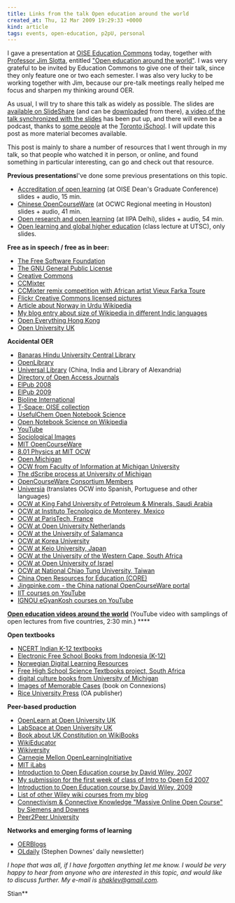 ```yaml
---
title: Links from the talk Open education around the world
created_at: Thu, 12 Mar 2009 19:29:33 +0000
kind: article
tags: events, open-education, p2pU, personal
---
```


I gave a presentation at [OISE Education
Commons](http://www.oise.utoronto.ca/ec) today, together with [Professor
Jim
Slotta](http://www.oise.utoronto.ca/depts/ctl/facultystaff/profiles/profile.php?lastname=Slotta&firstname=James),
entitled ["Open education around the
world"](http://www.oise.utoronto.ca/ec/workshops/Special_Events/index.html#slotta_haklev_opened).
I was very grateful to be invited by Education Commons to give one of
their talk, since they only feature one or two each semester. I was also
very lucky to be working together with Jim, because our pre-talk
meetings really helped me focus and sharpen my thinking around OER.

As usual, I will try to share this talk as widely as possible. The
slides are [available on
SlideShare](http://www.slideshare.net/houshuang/open-education-around-the-world)
(and can be
[downloaded](http://www.slideshare.net/houshuang/open-education-around-the-world/download)
from there), [a video of the talk synchronized with the
slides](http://142.150.98.64/OISE/20090312-100421-1/rnh.htm) has been
put up, and there will even be a podcast, thanks to [some
people](http://podcasts.ischool.utoronto.ca/) at the [Toronto
iSchool](http://www.ischool.utoronto.ca/). I will update this post as
more material becomes available.

This post is mainly to share a number of resources that I went through
in my talk, so that people who watched it in person, or online, and
found something in particular interesting, can go and check out that
resource.

**Previous presentations**I've done some previous presentations on this
topic.

-   [Accreditation of open
  learning](http://www.slideshare.net/houshuang/a-theoretical-approach-to-accreditation-of-open-education)
  (at OISE Dean's Graduate Conference) slides + audio, 15 min.
-   [Chinese
  OpenCourseWare](http://www.slideshare.net/houshuang/global-concept-local-practices-state-of-the-research-on-ocw-in-chinese-1010243)
  (at OCWC Regional meeting in Houston) slides + audio, 41 min.
-   [Open research and open
  learning](http://www.slideshare.net/houshuang/open-research-open-educational-resources-and-open-learning-presentation-at-iipa-delhi-554807)
  (at IIPA Delhi), slides + audio, 54 min.
-   [Open learning and global higher
  education](http://www.slideshare.net/houshuang/open-learning-and-global-education)
  (class lecture at UTSC), only slides.

**Free as in speech / free as in beer:**

-   [The Free Software Foundation](http://www.fsf.org)
-   [The GNU General Public
  License](http://www.gnu.org/copyleft/gpl.html)
-   [Creative Commons](http://www.creativecommons.org)
-   [CCMixter](http://ccmixter.org)
-   [CCMixter remix competition with African artist Vieux Farka
  Toure](http://ccmixter.org/vieux)
-   [Flickr Creative Commons licensed
  pictures](http://flickr.com/creativecommons)
-   [Article about Norway in Urdu
  Wikipedia](http://ur.wikipedia.org/wiki/%D9%86%D8%A7%D8%B1%D9%88%DB%92)
-   [My blog entry about size of Wikipedia in different Indic
  languages](http://reganmian.net/blog/2008/07/26/size-of-wikipedia-in-different-indic-languages/)
-   [Open Everything Hong Kong](http://openeverything.hk/)
-   [Open University UK](http://www.open.ac.uk)

**Accidental OER**

-   [Banaras Hindu University Central
  Library](http://www.bhu.ac.in/bhulibrary/index.html)
-   [OpenLibrary](http://openlibrary.org)
-   [Universal Library](http://ulib.org) (China, India and Library of
  Alexandria)
-   [Directory of Open Access Journals](http://www.doaj.org/)
-   [ElPub 2008](http://www.utsc.utoronto.ca/~elpub2008/)
-   [ElPub 2009](http://conferences.aepic.it/elpub2009/)
-   [Bioline International](http://www.bioline.org.br/)
-   [T-Space: OISE
  collection](https://tspace.library.utoronto.ca/handle/1807/364)
-   [UsefulChem Open Notebook Science](http://usefulchem.blogspot.com/)
-   [Open Notebook Science on
  Wikipedia](http://en.wikipedia.org/wiki/Open_notebook_science)
-   [YouTube](http://www.youtube.com)
-   [Sociological Images](http://contexts.org/socimages/)
-   [MIT OpenCourseWare](http://owc.mit.edu/)
-   [8.01 Physics at MIT
  OCW](http://ocw.mit.edu/OcwWeb/Physics/8-01Physics-IFall1999/VideoLectures/)
-   [Open.Michigan](http://open.umich.edu)
-   [OCW from Faculty of Information at Michigan
  University](http://michigan.educommons.net/school-of-information)
-   [The dScribe process at University of
  Michigan](https://open.umich.edu/wiki/index.php5/Learn_More_about_the_dScribe_Process)
-   [OpenCourseWare Consortium
  Members](http://www.ocwconsortium.org/members/consortium-members.html)
-   [Universia](http://ocw.universia.net/) (translates OCW into Spanish,
  Portuguese and other languages)
-   [OCW at King Fahd University of Petroleum & Minerals, Saudi
  Arabia](http://ocw.kfupm.edu.sa/)
-   [OCW at Instituto Tecnologico de Monterey,
  Mexico](http://ocw.itesm.mx)
-   [OCW at ParisTech,
  France](http://graduateschool.paristech.org/?langue=EN)
-   [OCW at Open University Netherlands](http://www.opener.ou.nl/)
-   [OCW at the University of Salamanca](http://ocw.usal.es/)
-   [OCW at Korea University](http://ocw.korea.edu/ocw/)
-   [OCW at Keio University, Japan](http://ocw.dmc.keio.ac.jp/)
-   [OCW at the University of the Western Cape, South
  Africa](http://freecourseware.uwc.ac.za/freecourseware/about)
-   [OCW at Open University of Israel](http://ocw.openu.ac.il/)
-   [OCW at National Chiao Tung University,
  Taiwan](http://ocw.nctu.edu.tw/)
-   [China Open Resources for Education (CORE)](http://www.core.org.cn)
-   [Jingpinke.com - the China national OpenCourseWare
  portal](http://www.jingpinke.com)
-   [IIT courses on YouTube](http://youtube.com/nptelhrd)
-   [IGNOU eGyanKosh courses on YouTube](http://youtube.com/ignou)

**[Open education videos around the
world](http://www.youtube.com/watch?v=eRbWXKnxB2c)** (YouTube video with
samplings of open lectures from five countries, 2:30 min.) ****

**Open textbooks**

-   [NCERT Indian K-12
  textbooks](http://ncert.nic.in/textbooks/testing/Index.htm)
-   [Electronic Free School Books from Indonesia
  (K-12)](http://bse.depdiknas.go.id/)
-   [Norwegian Digital Learning Resources](http://www.ndla.no)
-   [Free High School Science Textbooks project, South
  Africa](http://www.fhsst.org/)
-   [digital culture books from University of
  Michigan](http://www.digitalculture.org/index.html)
-   [Images of Memorable
  Cases](http://cnx.org/content/col10449/1.7/content_info) (book on
  Connexions)
-   [Rice University Press](http://ricepress.rice.edu/) (OA publisher)

**Peer-based production**

-   [OpenLearn at Open University UK](http://openlearn.open.ac.uk/)
-   [LabSpace at Open University UK](http://labspace.open.ac.uk/)
-   [Book about UK Constitution on
  WikiBooks](http://en.wikibooks.org/wiki/UK_Constitution_and_Government)
-   [WikiEducator](http://wikieducator.org)
-   [Wikiversity](http://wikiversity.org)
-   [Carnegie Mellon OpenLearningInitiative](http://www.cmu.edu/oli)
-   [MIT iLabs](http://icampus.mit.edu/ilabs)
-   [Introduction to Open Education course by David Wiley,
  2007](http://opencontent.org/wiki/index.php?title=Intro_Open_Ed_Syllabus)
-   [My submission for the first week of class of Intro to Open Ed
  2007](reganmian.net/blog/2007/08/31/opened-week-1/)
-   [Introduction to Open Education course by David Wiley,
  2009](http://open.byu.edu/ipt692r-wiley/)
-   [List of other Wiley wiki courses from my
  blog](http://reganmian.net/blog/2008/07/20/is-your-course-schedule-full-yet-some-great-offerings-wiley-wikis/)
-   [Connectivism & Connective Knowledge "Massive Online Open Course" by
  Siemens and Downes](http://ltc.umanitoba.ca/connectivism/)
-   [Peer2Peer University](http://www.peer2peeruniversity.org)

**Networks and emerging forms of learning**

-   [OERBlogs](http://oerblogs.org/)
-   [OLdaily](http://www.downes.ca/news/OLDaily.htm) (Stephen Downes'
  daily newsletter)

*I hope that was all, if I have forgotten anything let me know. I would
be very happy to hear from anyone who are interested in this topic, and
would like to discuss further. My e-mail is shaklev@gmail.com.*

Stian**
